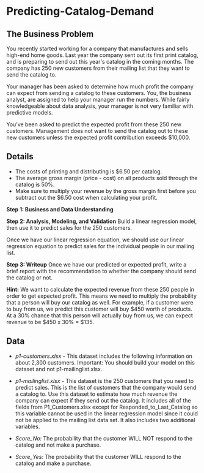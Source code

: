 # Predicting-Catalog-Demand

## The Business Problem
You recently started working for a company that manufactures and sells high-end home goods. Last year the company sent out its first print catalog, and is preparing to send out this year's catalog in the coming months. The company has 250 new customers from their mailing list that they want to send the catalog to.

Your manager has been asked to determine how much profit the company can expect from sending a catalog to these customers. You, the business analyst, are assigned to help your manager run the numbers. While fairly knowledgeable about data analysis, your manager is not very familiar with predictive models.

You’ve been asked to predict the expected profit from these 250 new customers. Management does not want to send the catalog out to these new customers unless the expected profit contribution exceeds $10,000.

## Details
* The costs of printing and distributing is $6.50 per catalog.
* The average gross margin (price - cost) on all products sold through the catalog is 50%.
* Make sure to multiply your revenue by the gross margin first before you subtract out the $6.50 cost when calculating your profit.

**Step 1: Business and Data Understanding**

**Step 2: Analysis, Modeling, and Validation**
Build a linear regression model, then use it to predict sales for the 250 customers.

Once we have our linear regression equation, we should use our linear regression equation to predict sales for the individual people in our mailing list.

**Step 3: Writeup**
Once we have our predicted or expected profit, write a brief report with the recommendation to whether the company should send the catalog or not.

**Hint:** We want to calculate the expected revenue from these 250 people in order to get expected profit. This means we need to multiply the probability that a person will buy our catalog as well. For example, if a customer were to buy from us, we predict this customer will buy $450 worth of products. At a 30% chance that this person will actually buy from us, we can expect revenue to be $450 x 30% = $135.

## Data
* *p1-customers.xlsx* - This dataset includes the following information on about 2,300 customers. Important: You should build your model on this dataset and not p1-mailinglist.xlsx.

* *p1-mailinglist.xlsx* - This dataset is the 250 customers that you need to predict sales. This is the list of customers that the company would send a catalog to. Use this dataset to estimate how much revenue the company can expect if they send out the catalog. It includes all of the fields from P1_Customers.xlsx except for Responded_to_Last_Catalog so this variable cannot be used in the linear regression model since it could not be applied to the mailing list data set. It also includes two additional variables.

* *Score_No:* The probability that the customer WILL NOT respond to the catalog and not make a purchase.
* *Score_Yes:* The probability that the customer WILL respond to the catalog and make a purchase.

